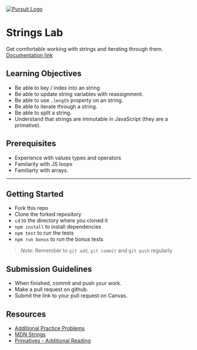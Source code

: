 [![Pursuit Logo](https://avatars1.githubusercontent.com/u/5825944?s=200&v=4)](https://pursuit.org)


# Strings Lab
Get comfortable working with strings and iterating through them. [Documentation link](https://joinpursuit.github.io/Pursuit-Core-Web-Strings-Lab/)

## Learning Objectives
 * Be able to key / index into an string
 * Be able to update string variables with reassignment.
 * Be able to use `.length` property on an string.
 * Be able to iterate through a string.
 * Be able to split a string.
 * Understand that strings are immutable in JavaScript (they are a primative).

 ## Prerequisites
  * Experience with values types and operators
  * Familarity with JS loops
  * Familiarty with arrays.

  ___

  ## Getting Started
* Fork this repo
* Clone the forked repository
* `cd` to the directory where you cloned it
* `npm install` to install dependencies
* `npm test` to run the tests
* `npm run bonus` to run the bonus tests

> *Note*: Remember to `git add`, `git commit` and `git push` regularly


## Submission Guidelines
  * When finished, commit and push your work.
  * Make a pull request on github.
  * Submit the link to your pull request on Canvas.

## Resources
 - [Additional Practice Problems](https://the-winter.github.io/codingjs/ )
 - [MDN Strings](https://developer.mozilla.org/en-US/docs/Web/JavaScript/Reference/Global_Objects/String)
 - [Primatives - Additional Reading](https://developer.mozilla.org/en-US/docs/Glossary/Primitive)
